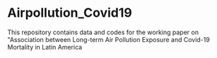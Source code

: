 # Airpollution_Covid19
This repository contains data and codes for the working paper on "Association between Long-term Air Pollution Exposure and Covid-19 Mortality in Latin America

